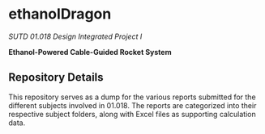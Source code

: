 # ethanolDragon

*SUTD 01.018 Design Integrated Project I*

**Ethanol-Powered Cable-Guided Rocket System**

## Repository Details

This repository serves as a dump for the various reports submitted for the different subjects involved in 01.018. The reports are categorized into their respective subject folders, along with Excel files as supporting calculation data.

